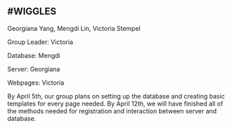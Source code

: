 #WIGGLES
---------------------

Georgiana Yang, Mengdi Lin, Victoria Stempel



Group Leader: Victoria

Database: Mengdi

Server: Georgiana

Webpages: Victoria

By April 5th, our group plans on setting up the database and creating basic templates for every page needed. By April 12th, we will have finished all of the methods needed for registration and interaction between server and database.

